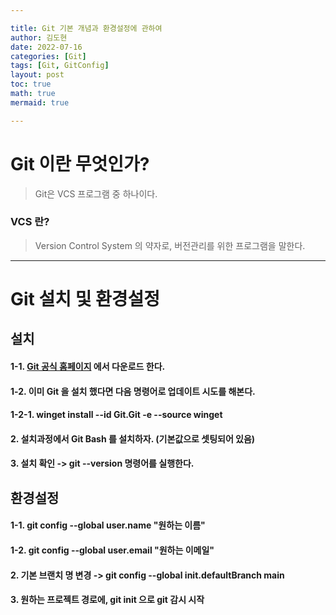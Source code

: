 ```yaml
---

title: Git 기본 개념과 환경설정에 관하여
author: 김도현
date: 2022-07-16
categories: [Git]
tags: [Git, GitConfig]
layout: post
toc: true
math: true
mermaid: true

---
```


# Git 이란 무엇인가?

> Git은 VCS 프로그램 중 하나이다.

### VCS 란?

> Version Control System 의 약자로, 버전관리를 위한 프로그램을 말한다.

---

# Git 설치 및 환경설정

## 설치

#### 1-1. [Git 공식 홈페이지](https://git-scm.com/) 에서 다운로드 한다.
#### 1-2. 이미 Git 을 설치 했다면 다음 명령어로 업데이트 시도를 해본다.
#### 1-2-1. winget install --id Git.Git -e --source winget
#### 2. 설치과정에서 Git Bash 를 설치하자. (기본값으로 셋팅되어 있음)

#### 3. 설치 확인 -> git --version 명령어를 실행한다.

## 환경설정

#### 1-1. git config --global user.name "원하는 이름"
#### 1-2. git config --global user.email "원하는 이메일"

#### 2. 기본 브랜치 명 변경 -> git config --global init.defaultBranch main
#### 3. 원하는 프로젝트 경로에, git init 으로 git 감시 시작
